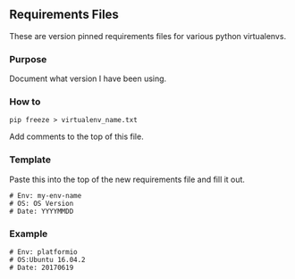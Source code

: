 ## Requirements Files

These are version pinned requirements files for various python virtualenvs.


### Purpose

Document what version I have been using.


### How to

`pip freeze > virtualenv_name.txt`

Add comments to the top of this file.


### Template

Paste this into the top of the new requirements file and fill it out.

```
# Env: my-env-name
# OS: OS Version
# Date: YYYYMMDD
```

### Example

```
# Env: platformio
# OS:Ubuntu 16.04.2
# Date: 20170619
```

